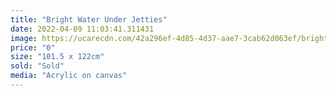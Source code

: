 ```yaml
---
title: "Bright Water Under Jetties"
date: 2022-04-09 11:03:41.311431
image: https://ucarecdn.com/42a296ef-4d85-4d37-aae7-3cab62d063ef/bright-water-under-jetties.jpg
price: "0"
size: "101.5 x 122cm"
sold: "Sold"
media: "Acrylic on canvas"
---
```


